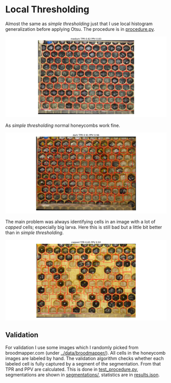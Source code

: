 # Local Thresholding

Almost the same as _simple thresholding_ just that I use local histogram generalization before applying Otsu.
The procedure is in [procedure.py](./procedure.py).

![medium segmentaion](./segmentations/medium.png)

As _simple thresholding_ normal honeycombs work fine.

![dark segmentaion](./segmentations/dark.png)

The main problem was always identifying cells in an image with a lot of _capped_ cells; especially big larva.
Here this is still bad but a little bit better than in _simple thresholding_.

![capped segmentaion](./segmentations/capped.png)

## Validation

For validation I use some images which I randomly picked from broodmapper.com
(under [../data/broodmapper/](../data/broodmapper)).
All cells in the honeycomb images are labeled by hand.
The validation algorithm checks whether each labeled cell is fully captured by
a segment of the segmentation.
From that TPR and PPV are calculated.
This is done in [test_procedure.py](./test_procedure.py), segmentations are shown
in [segmentations/](./segmentations/), statistics are in [results.json](./results.json).
